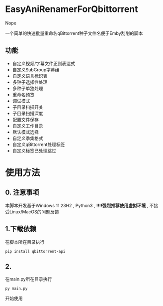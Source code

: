 # EasyAniRenamerForQbittorrent
Nope

一个简单的快速批量重命名qBittorrent种子文件名便于Emby刮削的脚本

## 功能
- 自定义视频/字幕文件正则表达式
- 自定义SubGroup字幕组
- 自定义语言标识表
- 多钟子选择性处理
- 多种子单独处理
- 重命名预览
- 调试模式
- 子目录扫描开关
- 子目录扫描深度
- 配置文件保存
- 自定义工作目录
- 默认模式选择
- 自定义季集格式
- 自定义qBittorrent处理标签
- 自定义标签已处理跳过


# 使用方法
## 0. 注意事项

本脚本开发基于Windows 11 23H2 , Python3 , **!!!!强烈推荐使用虚拟环境** , 不接受Linux/MacOS的问题反馈

## 1.下载依赖

在脚本所在目录执行

```Shell
pip install qbittorrent-api
```

## 2.

在main.py所在目录执行

```Shell
py main.py
```

开始使用
